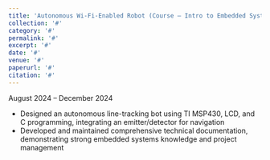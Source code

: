 ```yaml
---
title: 'Autonomous Wi-Fi-Enabled Robot (Course – Intro to Embedded Systems)'
collection: '#'
category: '#'
permalink: '#'
excerpt: '#'
date: '#'
venue: '#'
paperurl: '#'
citation: '#'
---
```


August 2024 – December 2024

- Designed an autonomous line-tracking bot using TI MSP430, LCD, and C programming, integrating an emitter/detector for navigation  
- Developed and maintained comprehensive technical documentation, demonstrating strong embedded systems knowledge and project management  
